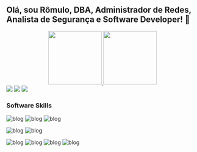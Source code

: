 ## Olá, sou Rômulo, DBA, Administrador de Redes, Analista de Segurança e Software Developer! 👋

<div align="center">
  <a href="https://github.com/romulobovi">
  <img height="140em" src="https://github-readme-stats.vercel.app/api?username=romulobovi&show_icons=true&theme=dracula&include_all_commits=true&count_private=true"/>
  <img height="140em" src="https://github-readme-stats.vercel.app/api/top-langs/?username=romulobovi&layout=compact&langs_count=7&theme=dracula"/> 
    <div/>
    
<div align="left">
  <a href="https://instagram.com/romulobovi" target="_blank"><img src="https://img.shields.io/badge/-Instagram-%23E4405F?style=for-the-badge&logo=instagram&logoColor=white" target="_blank"></a>
 	<a href = "mailto:romulobovi@gmail.com"><img src="https://img.shields.io/badge/-Gmail-%23333?style=for-the-badge&logo=gmail&logoColor=white" target="_blank"></a>
  <a href="https://www.linkedin.com/in/romulobovi" target="_blank"><img src="https://img.shields.io/badge/-LinkedIn-%230077B5?style=for-the-badge&logo=linkedin&logoColor=white" target="_blank"></a>
  <div/>
  
  ### Software Skills
  
  ![blog](https://img.shields.io/badge/HTML-239120?style=for-the-badge&logo=html5&logoColor=white)
  ![blog](https://img.shields.io/badge/Python-14354C?style=for-the-badge&logo=python&logoColor=white)
  ![blog](https://img.shields.io/badge/Java-ED8B00?style=for-the-badge&logo=java&logoColor=white)
 
  ![blog](https://img.shields.io/badge/MySQL-00000F?style=for-the-badge&logo=mysql&logoColor=white)
  ![blog](https://img.shields.io/badge/PostgreSQL-316192?style=for-the-badge&logo=postgresql&logoColor=white)
 
  ![blog](https://img.shields.io/badge/Eclipse-2C2255?style=for-the-badge&logo=eclipse&logoColor=white)
  ![blog](https://img.shields.io/badge/sublime_text-%23575757.svg?&style=for-the-badge&logo=sublime-text&logoColor=important)
  ![blog](https://img.shields.io/badge/VIM-%2311AB00.svg?&style=for-the-badge&logo=vim&logoColor=white)
  ![blog](https://img.shields.io/badge/Visual_Studio-5C2D91?style=for-the-badge&logo=visual%20studio&logoColor=white)
